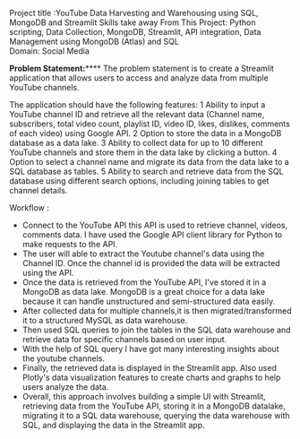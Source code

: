Project title :YouTube Data Harvesting and Warehousing using SQL, MongoDB and Streamlit
Skills take away From This Project: Python scripting, Data Collection,
MongoDB, Streamlit, API integration, Data Management using MongoDB (Atlas) and SQL  
Domain: Social Media

**Problem Statement:******
The problem statement is to create a Streamlit application that allows users to access and analyze data from multiple YouTube channels. 

The application should have the following features:
1  Ability to input a YouTube channel ID and retrieve all the relevant data (Channel name, subscribers, total video count, playlist ID, video ID, likes, dislikes, comments of each video) using Google API.
2  Option to store the data in a MongoDB database as a data lake.
3  Ability to collect data for up to 10 different YouTube channels and store them in the data lake by clicking a button.
4  Option to select a channel name and migrate its data from the data lake to a SQL database as tables.
5 Ability to search and retrieve data from the SQL database using different search options, including joining tables to get channel details.

Workflow :

- Connect to the YouTube API this API is used to retrieve channel, videos, comments data. I have used the Google API client library for Python to make requests to the API.
- The user will able to extract the Youtube channel's data using the Channel ID. Once the channel id is provided the data will be extracted using the API.
- Once the data is retrieved from the YouTube API, I've stored it in a MongoDB as data lake. MongoDB is a great choice for a data lake because it can handle unstructured and semi-structured data easily.
- After collected data for multiple channels,it is then migrated/transformed it to a structured MySQL as data warehouse.
- Then used SQL queries to join the tables in the SQL data warehouse and retrieve data for specific channels based on user input.
- With the help of SQL query I have got many interesting insights about the youtube channels.
- Finally, the retrieved data is displayed in the Streamlit app. Also used Plotly's data visualization features to create charts and graphs to help users analyze the data.
- Overall, this approach involves building a simple UI with Streamlit, retrieving data from the YouTube API, storing it in a MongoDB datalake, migrating it to a SQL data warehouse, querying the data warehouse with SQL, and displaying the data in the Streamlit app.





<!---
MUTHUSUNDU/MUTHUSUNDU is a ✨ special ✨ repository because its `README.md` (this file) appears on your GitHub profile.
You can click the Preview link to take a look at your changes.
--->
